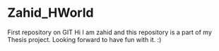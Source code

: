 # Zahid_HWorld
First repository on GIT
Hi I am zahid and this repository is a part of my Thesis project. Looking forward to have fun with it. :)
